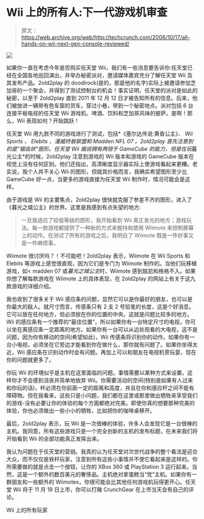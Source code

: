 # Wii 上的所有人:下一代游戏机审查 

> 原文：<https://web.archive.org/web/http://techcrunch.com/2006/10/17/all-hands-on-wii-next-gen-console-reviewed/>

![](img/bf0e4722ab7798d280170a6b20f81da3.png)

如果你一直在考虑今年是否购买任天堂 Wii，我们有一些消息要告诉你:任天堂已经在全国各地巡回演出，并举办秘密派对，邀请媒体嘉宾充分了解任天堂 Wii 及其发布产品。2old2play 的 doodirock(是的，那是他的名字)实际上被邀请参加芝加哥的一个聚会，并得到了测试控制台的机会！事实证明，任天堂的派对是如此的秘密，以至于 2old2play 直到 2011 年 12 月 12 日才被告知所有的信息。后来，他们被放进一辆带有色车窗的货车，穿过小巷，带到一个秘密地点。派对包括 6 台连接平板电视的任天堂 Wii 游戏机、啤酒、饮料和芝加哥风味的披萨。是啊！那么，Wii 表现如何？开始跳跃！

任天堂 Wii 用九款不同的游戏进行了测试，包括*《塞尔达传说:黄昏公主》*、 *Wii Sports* 、 *Elebits* 、*漫威终极联盟*和 *Madden NFL 07* 。2old2play 首先注意到的是“锯齿状”图形。任天堂 Wii 据说拥有两倍于 GameCube 的能力，但是在玩*暮光公主*的时候，2old2play 注意到游戏的 Wii 版本和游戏的 GameCube 版本在视觉上没有任何区别。他们还指出，高清晰度显示器实际上使游戏看起来更糟。老实说，我个人并不关心 Wii 的图形，但就其价格而言，我确实希望图形至少比 GameCube 好一点，当更多的游戏直接为任天堂 Wii 制作时，情况可能会是这样。

由于游戏是 Wii 的主要焦点，2old2play 很快就克服了参差不齐的图形，进入了《暮光之城公主》的世界。这里是我感到有点失望的地方:

> 一旦我适应了较低等级的图形，我开始看到 Wii 真正发光的地方；游戏玩法。每一款游戏都提供了一种新的方式来握持和使用 Wiimote 来控制屏幕上的动作。在测试了所有的游戏之后，我明白了 Wiimote 既是一件好事又是一件麻烦事。

Wiimote 很讨厌吗？！不可能吧！2old2play 表示，Wiimote 在 Wii Sports 和 Elebits 等游戏上感觉很直观，因为它们是专门为 Wiimote 制作的。当他们玩移植游戏，如< madden 07 或*暮光之城公主*时，Wiimote 感到尴尬和格格不入。如果你想了解每款游戏在 Wiimote 上的具体表现，在 2old2play 的网站上有关于这九款游戏的详细介绍。

我也收到了很多关于 Wii 感应条的问题，显然它可以是你最好的朋友，也可以是你最大的敌人。就尺寸而言，传感条只有 2 支 2 号铅笔的长度，这是个好消息。它可以放在任何地方，但必须放在你的位置的中央。这就是问题比较多的地方。Wii 的感应条有一个推荐的“最佳位置”，所以如果你有一台特定尺寸的电视，你可以坐在离感应条一定距离的地方。如果你有一台可以从远处观看的大电视，这不是问题，因为你有移动的空间(希望如此)，Wii 传感条将识别你的动作。如果你有一台小电视，必须坐在它旁边才能看到你在做什么，那你就有问题了。如果你坐得太近，Wii 感应条在识别动作时会有问题。再加上可以和朋友在电视机旁玩耍，现在你的问题就更多了。

你玩 Wii 的环境似乎是主机在这里面临的问题。事情需要以某种方式来设置，这样你才不会感到沮丧并简单地放弃 Wii。你需要活动的空间(特别是如果有人过来和你玩的话)，杆必须在你前面一定的距离和高度，并且在你和感应杆之间不能有障碍物。但在我看来，这些只是小问题，我们都在这里或那里做出牺牲来享受我们的游戏-没有必要让你的体验的每个方面都绝对完美。即使你真的想要那种完美的体验，你也必须做出一些小小的牺牲，比如把你的咖啡桌移开。

最后，2old2play 表示，玩 Wii 是一次很棒的体验，许多人会发现它是一台很棒的主机。我同意，所有这些游戏只是一个完全创新的主机的发布标题，在未来我们将开始看到 Wii 的全部功能真正发挥出来。

我认为问题在于任天堂的营销。我真的认为任天堂对次世代战争的整个看法是迎合大众，而不仅仅是铁杆玩家，注意到所有这些小事情并不使它看起来是这样的。你所需要做的就是点击一个按钮，让你的 XBox 360 或 PlayStation 3 运行起来。当然，这是一个额外的数百美元的奢侈品。主机绝对拿蛋糕当“党”主机。如果你有一群朋友和一些额外的 Wiimotes，你很可能会比其他任何游戏机玩得更开心。任天堂 Wii 将于 11 月 19 日上市，你可以打赌 CrunchGear 在上市当天会有自己的评论。

Wii 上的所有玩家